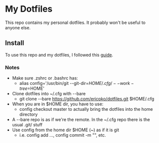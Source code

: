 # My Dotfiles
This repo contains my personal dotfiles. It probably won't be useful to anyone else.

## Install
To use this repo and my dotfiles, I followed this [guide](https://www.atlassian.com/git/tutorials/dotfiles).

### Notes
* Make sure .zshrc or .bashrc has:
  - alias config='/usr/bin/git --git-dir=$HOME/.cfg/ --work-tree=$HOME'
* Clone dotfiles into ~/.cfg with --bare
  - git clone --bare https://github.com/ericpko/dotfiles.git $HOME/.cfg
* When you are in $HOME dir, you have to use:
  - config checkout master
  to actually bring the dotfiles into the home directory
* A --bare repo is as if we're the remote. In the ~/.cfg repo there is the usual .git/ stuff
* Use config from the home dir $HOME (~) as if it is git
  - i.e. config add ..., config commit -m "", etc.
